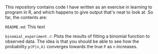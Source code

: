 This repository contains code I have written as an exercise in learning to program in R, and which happens to give output that's neat to look at. So far, the contents are:

`README.md`: This text

`binomial_experiment.r`: Plots the results of fitting a binomial function to observed data. The idea is that you should be able to see how the probability `p(P|n,k)` converges towards the true `P` as `n` increases.

